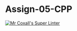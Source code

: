 # Assign-05-CPP
[![Mr Coxall's Super Linter](https://github.com/ICS3U-C-Programming-JackT/Assign-05-CPP/workflows/Mr%20Coxall's%20Super%20Linter/badge.svg)](https://github.com/ICS3U-C-Programming-JackT/Assign-05-CPP/actions/)
